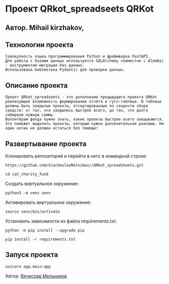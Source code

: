 # Проект QRkot_spreadseets QRKot

## Автор. Mihail kirzhakov, 

## Технологии проекта
    Совокупность языка программирования Python и фреймворка FastAPI.
    Для работы с базами данных используется SQLAlchemy совместно с Alembic - инструментом миграции баз данных.
    Использована библиотека Pydantic для проверки данных.

## Описание проекта

    Проект QRkot_spreadseets - это дополнение предыдущего проекта QRKot реализующее возможность формирования отчёта в гугл-таблице. В таблице должны быть закрытые проекты, отсортированные по скорости сбора средств: от тех, что закрылись быстрее всего, до тех, что долго собирали нужную сумму.
    Волонтёрам фонда нужно знать, какие проекты быстрее всего закрываются. Это поможет выделить проекты, которым нужна дополнительная реклама. Ни один котик не должен остаться без помощи!
    
## Развертывание проекта

Клонировать репозиторий и перейти в него в командной строке:

```
https://github.com/ViacheslavMelnikov//QRkot_spreadsheets.git
```

```
cd cat_charity_fund
```

Cоздать виртуальное окружение:

```
python3 -m venv venv
```

Активировать виртуальное окружение:

```
source venv/bin/activate
```

Установить зависимости из файла requirements.txt:

```
python -m pip install --upgrade pip
```

```
pip install -r requirements.txt
```

## Запуск проекта

```
uvicorn app.main:app
```


Автор: [Вячеслав Мельников](https://github.com/ViacheslavMelnikov)